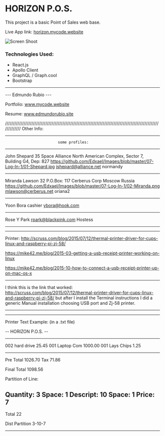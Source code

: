 # HORIZON P.O.S.

This project is a basic Point of Sales web base.

Live App link: [horizon.mycode.website](http://senators.mycode.website/)

![Screen Shoot](/src/comps/img/ssrr.png)


### Technologies Used:
- React.js
- Apollo Client
- GraphQL / Graph.cool
- Bootstrap

----

   ---  Edmundo Rubio  ---

Portfolio: www.mycode.website

Resume: www.edmundorubio.site


/////////////////////////////////////////////////////////////////////////////////////////////////////////////
Other Info:

************************************************************************
                            some profiles:
************************************************************************
John
Shepard
35
Space Alliance North American Complex, Sector 7, Building G4, Dep: 827
https://github.com/Edxael/Images/blob/master/07-Log-In-1/01-Shepard.jpg
jshepard@alliance.net
normandy

*********************************
Miranda
Lawson
32
P.O.Box: 117 Cerberus Corp Moscow Russia
https://github.com/Edxael/Images/blob/master/07-Log-In-1/02-Miranda.png     
mlawson@cerberus.net
oriana2

*********************************

Yoon Bora
cashier
ybora@hook.com

*********************************

Rose Y Park
rpark@blackpink.com
Hostess


************************************************************************




*************************************************************************************************
Printer:
http://scruss.com/blog/2015/07/12/thermal-printer-driver-for-cups-linux-and-raspberry-pi-zj-58/

https://mike42.me/blog/2015-03-getting-a-usb-receipt-printer-working-on-linux

https://mike42.me/blog/2015-10-how-to-connect-a-usb-receipt-printer-up-on-mac-os-x

***************************************************************************************************
I think this is the link that worked:
http://scruss.com/blog/2015/07/12/thermal-printer-driver-for-cups-linux-and-raspberry-pi-zj-58/
but after I install the Terminal instructions I did a generic Manual installation choosing USB port and Zj-58 printer.
***************************************************************************************************

----------------------
Printer Text Example:
(in a .txt file)

-- HORIZON P.O.S. --
**********************

002 hard drive   25.45
001 Laptop Com 1000.00
001 Lays Chips    1.25

----------------------
Pre Total      1026.70
Tax              71.86

Final Total    1098.56


Partition of Line:

Quantity:  3
Space:     1
Descript: 10
Space:     1
Price:     7
-------------
Total     22

Dist Partition
3-10-7

----------------------
